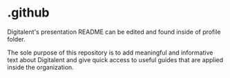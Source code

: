 # .github

Digitalent's presentation README can be edited and found inside of profile folder.

The sole purpose of this repository is to add meaningful and informative text about Digitalent and give quick access to useful guides that are applied inside the organization.